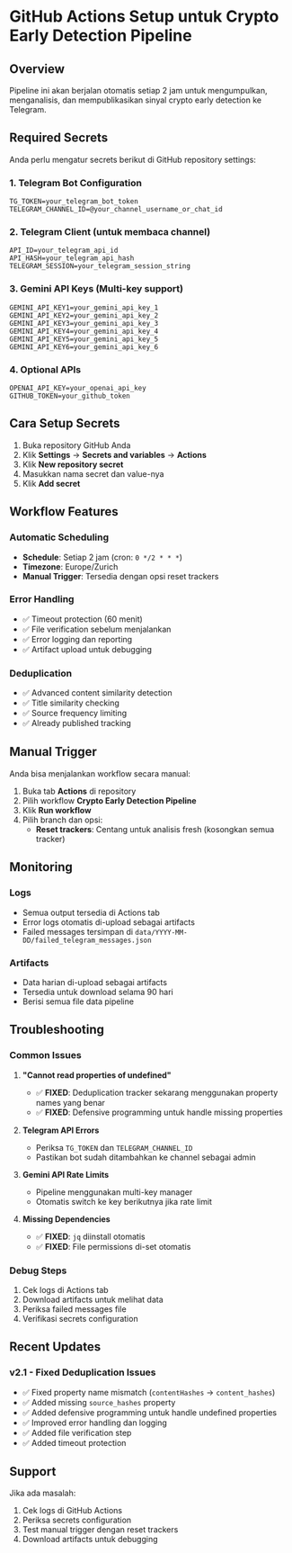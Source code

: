 # GitHub Actions Setup untuk Crypto Early Detection Pipeline

## Overview
Pipeline ini akan berjalan otomatis setiap 2 jam untuk mengumpulkan, menganalisis, dan mempublikasikan sinyal crypto early detection ke Telegram.

## Required Secrets

Anda perlu mengatur secrets berikut di GitHub repository settings:

### 1. Telegram Bot Configuration
```
TG_TOKEN=your_telegram_bot_token
TELEGRAM_CHANNEL_ID=@your_channel_username_or_chat_id
```

### 2. Telegram Client (untuk membaca channel)
```
API_ID=your_telegram_api_id
API_HASH=your_telegram_api_hash
TELEGRAM_SESSION=your_telegram_session_string
```

### 3. Gemini API Keys (Multi-key support)
```
GEMINI_API_KEY1=your_gemini_api_key_1
GEMINI_API_KEY2=your_gemini_api_key_2
GEMINI_API_KEY3=your_gemini_api_key_3
GEMINI_API_KEY4=your_gemini_api_key_4
GEMINI_API_KEY5=your_gemini_api_key_5
GEMINI_API_KEY6=your_gemini_api_key_6
```

### 4. Optional APIs
```
OPENAI_API_KEY=your_openai_api_key
GITHUB_TOKEN=your_github_token
```

## Cara Setup Secrets

1. Buka repository GitHub Anda
2. Klik **Settings** → **Secrets and variables** → **Actions**
3. Klik **New repository secret**
4. Masukkan nama secret dan value-nya
5. Klik **Add secret**

## Workflow Features

### Automatic Scheduling
- **Schedule**: Setiap 2 jam (cron: `0 */2 * * *`)
- **Timezone**: Europe/Zurich
- **Manual Trigger**: Tersedia dengan opsi reset trackers

### Error Handling
- ✅ Timeout protection (60 menit)
- ✅ File verification sebelum menjalankan
- ✅ Error logging dan reporting
- ✅ Artifact upload untuk debugging

### Deduplication
- ✅ Advanced content similarity detection
- ✅ Title similarity checking
- ✅ Source frequency limiting
- ✅ Already published tracking

## Manual Trigger

Anda bisa menjalankan workflow secara manual:

1. Buka tab **Actions** di repository
2. Pilih workflow **Crypto Early Detection Pipeline**
3. Klik **Run workflow**
4. Pilih branch dan opsi:
   - **Reset trackers**: Centang untuk analisis fresh (kosongkan semua tracker)

## Monitoring

### Logs
- Semua output tersedia di Actions tab
- Error logs otomatis di-upload sebagai artifacts
- Failed messages tersimpan di `data/YYYY-MM-DD/failed_telegram_messages.json`

### Artifacts
- Data harian di-upload sebagai artifacts
- Tersedia untuk download selama 90 hari
- Berisi semua file data pipeline

## Troubleshooting

### Common Issues

1. **"Cannot read properties of undefined"**
   - ✅ **FIXED**: Deduplication tracker sekarang menggunakan property names yang benar
   - ✅ **FIXED**: Defensive programming untuk handle missing properties

2. **Telegram API Errors**
   - Periksa `TG_TOKEN` dan `TELEGRAM_CHANNEL_ID`
   - Pastikan bot sudah ditambahkan ke channel sebagai admin

3. **Gemini API Rate Limits**
   - Pipeline menggunakan multi-key manager
   - Otomatis switch ke key berikutnya jika rate limit

4. **Missing Dependencies**
   - ✅ **FIXED**: `jq` diinstall otomatis
   - ✅ **FIXED**: File permissions di-set otomatis

### Debug Steps

1. Cek logs di Actions tab
2. Download artifacts untuk melihat data
3. Periksa failed messages file
4. Verifikasi secrets configuration

## Recent Updates

### v2.1 - Fixed Deduplication Issues
- ✅ Fixed property name mismatch (`contentHashes` → `content_hashes`)
- ✅ Added missing `source_hashes` property
- ✅ Added defensive programming untuk handle undefined properties
- ✅ Improved error handling dan logging
- ✅ Added file verification step
- ✅ Added timeout protection

## Support

Jika ada masalah:
1. Cek logs di GitHub Actions
2. Periksa secrets configuration
3. Test manual trigger dengan reset trackers
4. Download artifacts untuk debugging
